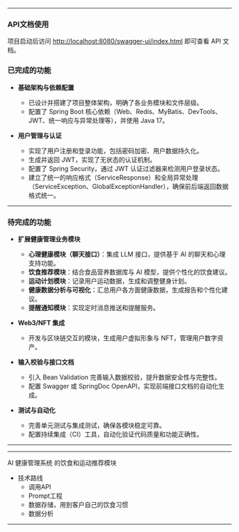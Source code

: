 
---

### API文档使用

项目启动后访问 [http://localhost:8080/swagger-ui/index.html](http://localhost:8080/swagger-ui/index.html) 即可查看 API 文档。

### 已完成的功能

- **基础架构与依赖配置**  
  - 已设计并搭建了项目整体架构，明确了各业务模块和文件层级。
  - 配置了 Spring Boot 核心依赖（Web、Redis、MyBatis、DevTools、JWT、统一响应与异常处理等），并使用 Java 17。

- **用户管理与认证**  
  - 实现了用户注册和登录功能，包括密码加密、用户数据持久化。
  - 生成并返回 JWT，实现了无状态的认证机制。
  - 配置了 Spring Security，通过 JWT 认证过滤器来检测用户登录状态。
  - 建立了统一的响应格式（ServiceResponse）和全局异常处理（ServiceException、GlobalExceptionHandler），确保前后端返回数据格式统一。

---

### 待完成的功能

- **扩展健康管理业务模块**  
  - **心理健康模块（聊天接口）**：集成 LLM 接口，提供基于 AI 的聊天和心理支持功能。
  - **饮食推荐模块**：结合食品营养数据库与 AI 模型，提供个性化的饮食建议。
  - **运动计划模块**：记录用户运动数据，生成和调整健身计划。
  - **健康数据分析与可视化**：汇总用户各方面健康数据，生成报告和个性化建议。
  - **提醒通知模块**：实现定时消息推送和提醒服务。

- **Web3/NFT 集成**  
  - 开发与区块链交互的模块，生成用户虚拟形象与 NFT，管理用户数字资产。

- **输入校验与接口文档**  
  - 引入 Bean Validation 完善输入数据校验，提升数据安全性与完整性。
  - 配置 Swagger 或 SpringDoc OpenAPI，实现前端接口文档的自动化生成。

- **测试与自动化**  
  - 完善单元测试与集成测试，确保各模块稳定可靠。
  - 配置持续集成（CI）工具，自动化验证代码质量和功能正确性。

---

---
AI 健康管理系统 的饮食和运动推荐模块
- 技术路线
  - 调用API
  - Prompt工程
  - 数据存储，用到客户自己的饮食习惯
  - 数据分析

---